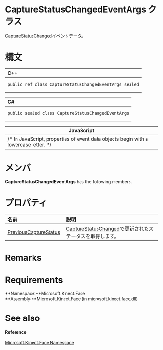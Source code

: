 CaptureStatusChangedEventArgs クラス  
===================================  

[CaptureStatusChanged](FaceModelBuilder_Class/Events/CaptureStatusChanged_Event.md)イベントデータ。 <span id="syntaxSection"></span>


構文
======  

<table>
<colgroup>
<col width="100%" />
</colgroup>
<thead>
<tr class="header">
<th align="left">C++</th>
</tr>
</thead>
<tbody>
<tr class="odd">
<td align="left"><pre><code>public ref class CaptureStatusChangedEventArgs sealed</code></pre></td>
</tr>
</tbody>
</table>

<table>
<colgroup>
<col width="100%" />
</colgroup>
<thead>
<tr class="header">
<th align="left">C#</th>
</tr>
</thead>
<tbody>
<tr class="odd">
<td align="left"><pre><code>public sealed class CaptureStatusChangedEventArgs</code></pre></td>
</tr>
</tbody>
</table>

| JavaScript                                                                             |
|----------------------------------------------------------------------------------------|
| /\* In JavaScript, properties of event data objects begin with a lowercase letter. \*/ |

<span id="classMembersSection"></span>

メンバ
=======  

**CaptureStatusChangedEventArgs** has the following members.  

<span id="publicpropertiesSection"></span>

プロパティ
==========  

<table>
<colgroup>
<col width="30%" />
<col width="60%" />
</colgroup>
<thead>
<tr class="header">
<th align="left">名前</th>
<th align="left">説明</th>
</tr>
</thead>
<tbody>
<tr class="odd">
<td align="left"><a href="CaptureStatusChangedEven/Properties/PreviousCaptureStatus.md">PreviousCaptureStatus</a></td>
<td align="left"><a href="FaceModelBuilder_Class/Events/CaptureStatusChanged_Event.md">CaptureStatusChanged</a>で更新されたステータスを取得します。</td>
</tr>
</tbody>
</table>

<span id="remarks"></span>

Remarks  
=======  

<span id="requirements"></span>

Requirements  
============  

**Namespace:**Microsoft.Kinect.Face  
**Assembly:**Microsoft.Kinect.Face (in microsoft.kinect.face.dll)  

<span id="ID4E5"></span>

See also  
========  

<span id="ID4EAB"></span>
#### Reference  

[Microsoft.Kinect.Face Namespace](../Kinect.Face.md)  



<!--Please do not edit the data in the comment block below.-->
<!--
TOCTitle : CaptureStatusChangedEventArgs Class
RLTitle : CaptureStatusChangedEventArgs Class
KeywordK : CaptureStatusChangedEventArgs class, about
HelpPriority : 2
TopicType : apiref
KeywordF : Microsoft.Kinect.Face.CaptureStatusChangedEventArgs
KeywordF : CaptureStatusChangedEventArgs
KeywordF : Microsoft.Kinect.Face.CaptureStatusChangedEventArgs
KeywordA : T:Microsoft.Kinect.Face.CaptureStatusChangedEventArgs
AssetID : T:Microsoft.Kinect.Face.CaptureStatusChangedEventArgs
Locale : en-us
CommunityContent : 1
APIType : Managed
APILocation : microsoft.kinect.face.dll
APIName : Microsoft.Kinect.Face.CaptureStatusChangedEventArgs
TargetOS : Windows
TopicType : kbSyntax
DevLang : VB
DevLang : CSharp
DevLang : JavaScript
DevLang : C++
DocSet : K4Wv2
ProjType : K4Wv2Proj
Technology : Kinect for Windows
Product : Kinect for Windows SDK v2
productversion : 20
-->

